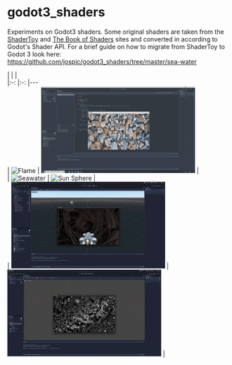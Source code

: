 # godot3_shaders
Experiments on Godot3 shaders. Some original shaders are taken from the [ShaderToy](https://www.shadertoy.com/) and [The Book of Shaders](https://thebookofshaders.com/) sites and converted in according to Godot's Shader API.
For a brief guide on how to migrate from ShaderToy to Godot 3 look here: https://github.com/jospic/godot3_shaders/tree/master/sea-water

|  	|  	|     	  	
|:-:	|:-:	|---			
| <img src="flame/thumb/flame.gif" alt="Flame" title="Flame" width="350"  /> 	| <img src="raindrops/thumb/raindrops.gif" alt="Raindrops" title="Raindrops" width="350"  /> 	|   	  	
| <img src="sea-water/thumb/shader-seawater.gif" alt="Seawater" 	title="Seawater" width="350"  /> 	| <img src="sun-sphere/thumb/shader-solar-sphere.gif" alt="Sun Sphere" 	title="Sun Spheres" width="350"  /> 	|   	  	  	
| <img src="roots/thumb/roots.gif" alt="Roots" 	title="Roots" width="350"  />  	| <img src="noise/thumb/noise.gif" alt="Noise" 	title="Noise" width="350"  />  	|   	   	  	